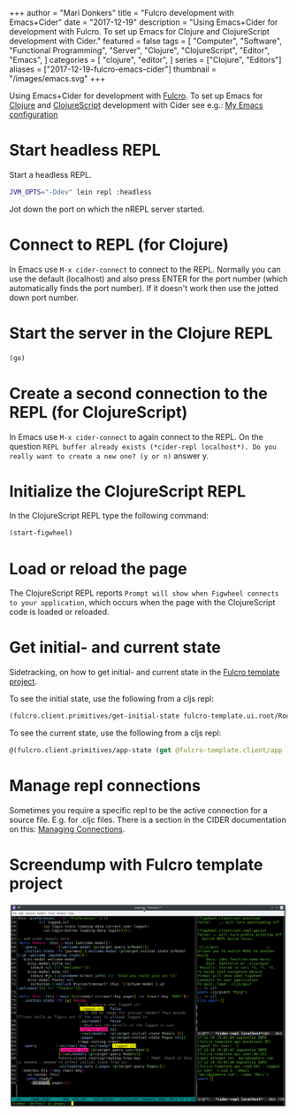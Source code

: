 +++
author = "Mari Donkers"
title = "Fulcro development with Emacs+Cider"
date = "2017-12-19"
description = "Using Emacs+Cider for development with Fulcro. To set up Emacs for Clojure and ClojureScript development with Cider."
featured = false
tags = [
    "Computer",
    "Software",
    "Functional Programming",
    "Server",
    "Clojure",
    "ClojureScript",
    "Editor",
    "Emacs",
]
categories = [
    "clojure",
    "editor",
]
series = ["Clojure", "Editors"]
aliases = ["2017-12-19-fulcro-emacs-cider"]
thumbnail = "/images/emacs.svg"
+++

Using Emacs+Cider for development with [Fulcro](http://fulcro.fulcrologic.com/). To set up Emacs for [Clojure](http://clojure.org/) and [ClojureScript](http://clojurescript.org/) development with Cider see e.g.: [My Emacs configuration](./2017-04-13-emacs-config.html)
<!--more-->

# Start headless REPL

Start a headless REPL.

``` bash
JVM_OPTS="-Ddev" lein repl :headless
```

Jot down the port on which the nREPL server started.

# Connect to REPL (for Clojure)

In Emacs use `M-x cider-connect` to connect to the REPL. Normally you can use the default (localhost) and also press ENTER for the port number (which automatically finds the port number). If it doesn't work then use the jotted down port number.

# Start the server in the Clojure REPL

``` clojure
(go)
```

# Create a second connection to the REPL (for ClojureScript)

In Emacs use `M-x cider-connect` to again connect to the REPL. On the question `REPL buffer already exists (*cider-repl localhost*). Do you
really want to create a new one? (y or n)` answer y.

# Initialize the ClojureScript REPL

In the ClojureScript REPL type the following command:

``` clojure
(start-figwheel)
```

# Load or reload the page

The ClojureScript REPL reports `Prompt will show when Figwheel
connects to your application`, which occurs when the page with the ClojureScript code is loaded or reloaded.

# Get initial- and current state

Sidetracking, on how to get initial- and current state in the [Fulcro template project](https://github.com/fulcrologic/fulcro-template).

To see the initial state, use the following from a cljs repl:

``` clojure
(fulcro.client.primitives/get-initial-state fulcro-template.ui.root/Root {})
```

To see the current state, use the following from a cljs repl:

``` clojure
@(fulcro.client.primitives/app-state (get @fulcro-template.client/app :reconciler))
```

# Manage repl connections

Sometimes you require a specific repl to be the active connection for a source file. E.g. for .cljc files. There is a section in the CIDER documentation on this: [Managing Connections](https://github.com/clojure-emacs/cider/blob/master/doc/managing_connections.md).

# Screendump with Fulcro template project

![](/images/fulcro-template.png)
